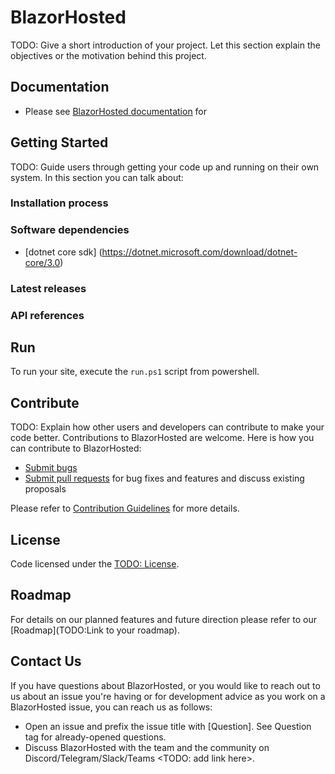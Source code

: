 # BlazorHosted
TODO: Give a short introduction of your project. Let this section explain the objectives or the motivation behind this project.

## Documentation
* Please see [BlazorHosted documentation](https://todo/your-docs) for

## Getting Started
TODO: Guide users through getting your code up and running on their own system. In this section you can talk about:
### Installation process

### Software dependencies

* [dotnet core sdk] (https://dotnet.microsoft.com/download/dotnet-core/3.0)

### Latest releases

### API references


## Run

To run your site, execute the `run.ps1` script from powershell.

## Contribute

TODO: Explain how other users and developers can contribute to make your code better.
Contributions to BlazorHosted are welcome.  Here is how you can contribute to BlazorHosted:

* [Submit bugs](https://todo/your-repo/issues)
* [Submit pull requests](https://todo/your-repo/pulls) for bug fixes and features and discuss existing proposals

Please refer to [Contribution Guidelines](CONTRIBUTING.md) for more details.

## License

Code licensed under the [TODO: License](Link).

## Roadmap

For details on our planned features and future direction please refer to our [Roadmap](TODO:Link to your roadmap).

## Contact Us

If you have questions about BlazorHosted, or you would like to reach out to us about an issue you're having or for development advice as you work on a BlazorHosted issue, you can reach us as follows:

* Open an issue and prefix the issue title with [Question]. See Question tag for already-opened questions.
* Discuss BlazorHosted with the team and the community on Discord/Telegram/Slack/Teams <TODO: add link here>.
